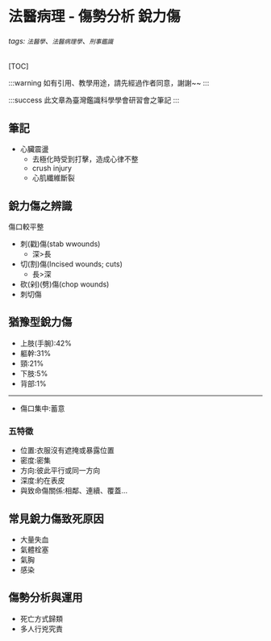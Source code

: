 # 法醫病理 - 傷勢分析 銳力傷
###### tags: `法醫學`、`法醫病理學`、`刑事鑑識`

[TOC]

:::warning
如有引用、教學用途，請先經過作者同意，謝謝~~
:::

:::success
此文章為臺灣鑑識科學學會研習會之筆記
:::

## 筆記
- 心臟震盪
    - 去極化時受到打擊，造成心律不整
    - crush injury
    - 心肌纖維斷裂

## 銳力傷之辨識
傷口較平整
- 刺(戳)傷(stab wwounds)
    - 深>長 
- 切(割)傷(Incised wounds; cuts)
    - 長>深
- 砍(剁)(劈)傷(chop wounds)
- 刺切傷

## 猶豫型銳力傷
- 上肢(手腕):42%
- 軀幹:31%
- 頸:21%
- 下肢:5%
- 背部:1%
---
- 傷口集中:蓄意

### 五特徵
- 位置:衣服沒有遮掩或暴露位置
- 密度:密集
- 方向:彼此平行或同一方向
- 深度:約在表皮
- 與致命傷關係:相鄰、連續、覆蓋...

## 常見銳力傷致死原因
- 大量失血
- 氣體栓塞
- 氣胸
- 感染

## 傷勢分析與運用
- 死亡方式歸類
- 多人行兇究責